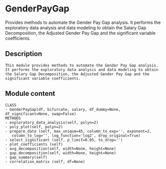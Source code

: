 # GenderPayGap
Provides methods to automate the Gender Pay Gap analysis. It performs the exploratory data analysis and data modeling to obtain the Salary Gap Decomposition, the Adjusted Gender Pay Gap and the significant variable coefficients. 

## Description
    This module provides methods to automate the Gender Pay Gap analysis. It performs the exploratory data analysis and data modeling to obtain
    the Salary Gap Decomposition, the Adjusted Gender Pay Gap and the significant variable coefficients. 
## Module content
    CLASS
    - GenderPayGap(df, bifurcate, salary, df_dummy=None, df_significant=None, swap=False)
    METHODS
    - exploratory_data_analysis(self, polyn=2)
    - poly_plot(self, polyn=2)
    - prepare_data (self, max_unique=45, column_to_exp='', exponent=2, 
       column_to_log='', log_function='log2', drop_original=True)
    - select_significant (self, p_limit=0.05, to_drop='')
    - plot_coefficients (self)
    - avg_decomposition(self, width=None, height=None)
    - gap_decomposition(self, width=None, height=None)
    - gap_summary(self)
    - correlation_matrix (self, df=None)
